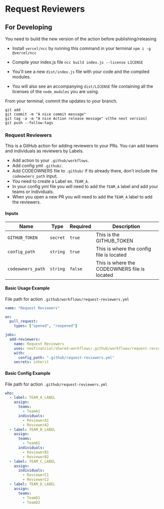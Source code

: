 # Request Reviewers

## For Developing

You need to build the new version of the action before publishing/releasing

- Install `vercel/ncc` by running this command in your terminal `npm i -g @vercel/ncc`

- Compile your index.js file `ncc build index.js --license LICENSE`

- You'll see a new `dist/index.js` file with your code and the compiled modules.

- You will also see an accompanying `dist/LICENSE` file containing all the licenses of the `node_modules` you are using.

From your terminal, commit the updates to your branch.

```shell
git add .
git commit -m "A nice commit message"
git tag -a -m "A nice Action release message" v[the next version]
git push --follow-tags
```

### Request Reviewers

This is a GitHub action for adding reviewers to your PRs. You can add teams and individuals as reviewers by Labels.

- Add action to your `.github/workflows`.
- Add config yml `.github/`.
- Add CODEOWNERS file to `.github/` if its already there, don't include the `codeowners_path` input.
- You need to create a Label ex. `TEAM_A`.
- In your config yml file you will need to add the `TEAM_A` label and add your teams or individuals.
- When you open a new PR you will need to add the `TEAM_A` label to add the reviewers.

#### Inputs

| Name              | Type     | Required | Description                                  |
| ----------------- | -------- | -------- | -------------------------------------------- |
| `GITHUB_TOKEN`    | `secret` | `true`   | This is the GITHUB_TOKEN                     |
| `config_path`     | `string` | `true`   | This is where the config file is located     |
| `codeowners_path` | `string` | `false`  | This is where the CODEOWNERS file is located |

#### Basic Usage Example

File path for action `.github/workflows/request-reviewers.yml`

```yml
name: "Request Reviewers"

on:
  pull_request:
    types: ["opened", "reopened"]

jobs:
  add-reviewers:
    name: Request Reviewers
    uses: neofinancial/shared-workflows/.github/workflows/request-reviewers.yml@master
    with:
      config_path: ".github/request-reviewers.yml"
    secrets: inherit
```

#### Basic Config Example

File path for action `.github/request-reviewers.yml`

```yml
who:
  - label: TEAM_A_LABEL
    assign:
      teams:
        - TeamA1
      individuals:
        - ReviewerA1
        - ReviewerA2
  - label: TEAM_B_LABEL
    assign:
      teams:
        - TeamB1
      individuals:
        - ReviewerB1
        - ReviewerB2
  - label: TEAM_C_LABEL
    assign:
      individuals:
        - ReviewerC1
        - ReviewerC2
  - label: TEAM_D_LABEL
    assign:
      teams:
        - TeamD1
        - TeamD2
```
